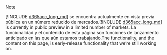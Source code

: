 > [!NOTE]
> <span data-ttu-id="5ff88-101">[!INCLUDE [d365acc_long_md](d365acc_long_md.md)] se encuentra actualmente en vista previa pública en un número reducido de mercados.</span><span class="sxs-lookup"><span data-stu-id="5ff88-101">[!INCLUDE [d365acc_long_md](d365acc_long_md.md)] is currently in public preview in a limited number of markets.</span></span> <span data-ttu-id="5ff88-102">La funcionalidad y el contenido de esta página son funciones de lanzamiento anticipado en las que aún estamos trabajando.</span><span class="sxs-lookup"><span data-stu-id="5ff88-102">The functionality, and the content on this page, is early-release functionality that we’re still working on.</span></span>
